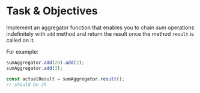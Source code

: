 # Task & Objectives
Implement an aggregator function that enables you to chain _sum_ operations indefinitely with `add` method and return the
result once the method `result` is called on it.

For example:
```javascript
sumAggregator.add(20).add(2);
sumAggregator.add(3);

const actualResult = sumAggregator.result();
// should be 25
```
